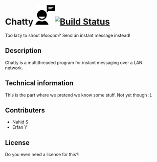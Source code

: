 # Chatty ![](img/talk9.png?raw=true)[![Build Status](https://travis-ci.org/NahidS/CHATROOM.svg?branch=master)](https://travis-ci.org/NahidS/CHATROOM)
Too lazy to shout *Moooom*? Send an instant message instead!

## Description
Chatty is a multithreaded program for instant messaging over a LAN network. 

## Technical information
This is the part where we pretend we know some stuff. Not yet though :(.

## Contributers
- Nahid S
- Erfan Y

## License
Do you even need a license for this?!
